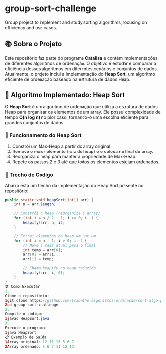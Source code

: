 # group-sort-challenge

Group project to implement and study sorting algorithms, focusing on efficiency and use cases.

## 📚 Sobre o Projeto

Este repositório faz parte do programa **Catalisa** e contém implementações de diferentes algoritmos de ordenação. O objetivo é estudar e comparar a eficiência desses algoritmos em diferentes cenários e conjuntos de dados. Atualmente, o projeto inclui a implementação do **Heap Sort**, um algoritmo eficiente de ordenação baseado na estrutura de dados Heap.

## 🚀 Algoritmo Implementado: Heap Sort

O **Heap Sort** é um algoritmo de ordenação que utiliza a estrutura de dados Heap para organizar os elementos de um array. Ele possui complexidade de tempo **O(n log n)** no pior caso, tornando-o uma escolha eficiente para grandes conjuntos de dados.

### 🧩 Funcionamento do Heap Sort

1. Constrói um Max-Heap a partir do array original.
2. Remove o maior elemento (raiz do heap) e o coloca no final do array.
3. Reorganiza o heap para manter a propriedade de Max-Heap.
4. Repete os passos 2 e 3 até que todos os elementos estejam ordenados.

### 📄 Trecho de Código

Abaixo está um trecho da implementação do Heap Sort presente no repositório:

```java
public static void heapSort(int[] arr) {
    int n = arr.length;

    // Constrói o heap (reorganiza o array)
    for (int i = n / 2 - 1; i >= 0; i--) {
        heapify(arr, n, i);
    }

    // Extrai elementos do heap um por um
    for (int i = n - 1; i > 0; i--) {
        // Move a raiz atual para o final
        int temp = arr[0];
        arr[0] = arr[i];
        arr[i] = temp;

        // Chama heapify no heap reduzido
        heapify(arr, i, 0);
    }
}
🛠️ Como Executar
1. 
Clone o repositório:
1git clone https://github.com/trabalho-algoritmos-ordenacao/sort-algo-project
2cd group-sort-challenge
2. 
Compile o código:
1javac HeapSort.java
3. 
Execute o programa:
1java HeapSort
📋 Exemplo de Saída
1Array original: 12 11 13 5 6 7
2Array ordenado: 5 6 7 11 12 13
